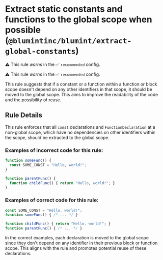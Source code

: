 # Extract static constants and functions to the global scope when possible (`@blumintinc/blumint/extract-global-constants`)

⚠️ This rule _warns_ in the ✅ `recommended` config.

<!-- end auto-generated rule header -->

⚠️ This rule _warns_ in the ✅ `recommended` config.

<!-- end auto-generated rule header -->

This rule suggests that if a constant or a function within a function or block scope doesn't depend on any other identifiers in that scope, it should be moved to the global scope. This aims to improve the readability of the code and the possibility of reuse.

## Rule Details

This rule enforces that all `const` declarations and `FunctionDeclaration` at a non-global scope, which have no dependencies on other identifiers within the scope, should be extracted to the global scope.

### Examples of incorrect code for this rule:

```typescript
function someFunc() {
  const SOME_CONST = "Hello, world!";
}

function parentFunc() {
  function childFunc() { return "Hello, world!"; }
}
```

### Examples of correct code for this rule:

```typescript
const SOME_CONST = "Hello, world!";
function someFunc() { /* ... */ }

function childFunc() { return "Hello, world!"; }
function parentFunc() { /* ... */ }
```

In the correct examples, each declaration is moved to the global scope since they don't depend on any identifier in their previous block or function scope. This aligns with the rule and promotes potential reuse of these declarations.
